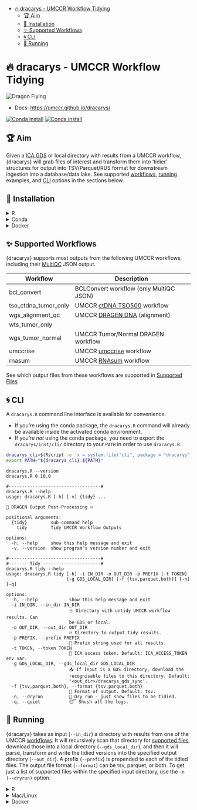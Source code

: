 
- [🔥 dracarys - UMCCR Workflow
  Tidying](#-dracarys---umccr-workflow-tidying)
  - [🏆 Aim](#-aim)
  - [🍕 Installation](#-installation)
  - [✨ Supported Workflows](#-supported-workflows)
  - [🌀 CLI](#-cli)
  - [🚕 Running](#-running)

<!-- README.md is generated from README.Rmd. Please edit that file -->

# 🔥 dracarys - UMCCR Workflow Tidying

![](https://emojis.slackmojis.com/emojis/images/1643515659/16823/flying_dragon.gif?1643515659 "Dragon Flying")

- Docs: <https://umccr.github.io/dracarys/>

[![Conda
install](https://anaconda.org/umccr/r-dracarys/badges/version.svg)](https://anaconda.org/umccr/r-dracarys)
[![Conda
install](https://anaconda.org/umccr/r-dracarys/badges/latest_release_date.svg)](https://anaconda.org/umccr/r-dracarys)

## 🏆 Aim

Given a [ICA
GDS](https://developer.illumina.com/illumina-connected-analytics) or
local directory with results from a UMCCR workflow, {dracarys} will grab
files of interest and transform them into ‘tidier’ structures for output
into TSV/Parquet/RDS format for downstream ingestion into a
database/data lake. See supported [workflows](#supported-workflows),
[running](#running) examples, and [CLI](#cli) options in the sections
below.

## 🍕 Installation

<details>
<summary>
R
</summary>

``` r
remotes::install_github("umccr/dracarys@vX.X.X") # for vX.X.X Release/Tag
```

</details>
<details>
<summary>
Conda
</summary>

- Linux & MacOS (non-M1)

``` bash
mamba create \
  -n dracarys_env \
  -c umccr -c bioconda -c conda-forge \
  r-dracarys==X.X.X

conda activate dracarys_env
```

- MacOS M1

``` bash
CONDA_SUBDIR=osx-64 \
  mamba create \
  -n dracarys_env \
  -c umccr -c bioconda -c conda-forge \
  r-dracarys==X.X.X

conda activate dracarys_env
```

</details>
<details>
<summary>
Docker
</summary>

``` bash
docker pull --platform linux/amd64 ghcr.io/umccr/dracarys:X.X.X
```

</details>

<a name="supported-workflows"></a>

## ✨ Supported Workflows

{dracarys} supports most outputs from the following UMCCR workflows,
including their [MultiQC](https://multiqc.info/) JSON output.

| Workflow             | Description                                                                                                                                          |
|----------------------|------------------------------------------------------------------------------------------------------------------------------------------------------|
| bcl_convert          | BCLConvert workflow (only MultiQC JSON)                                                                                                              |
| tso_ctdna_tumor_only | UMCCR [ctDNA TSO500](https://support-docs.illumina.com/SW/DRAGEN_TSO500_ctDNA_v2.1/Content/SW/TSO500/WorkflowDiagram_appT500ctDNAlocal.htm) workflow |
| wgs_alignment_qc     | UMCCR [DRAGEN DNA](https://support-docs.illumina.com/SW/DRAGEN_v40/Content/SW/DRAGEN/GPipelineIntro_fDG.htm) (alignment)                             |
| wts_tumor_only       |                                                                                                                                                      |
| wgs_tumor_normal     | UMCCR Tumor/Normal DRAGEN workflow                                                                                                                   |
| umccrise             | UMCCR [umccrise](https://github.com/umccr/umccrise) workflow                                                                                         |
| rnasum               | UMCCR [RNAsum](rnasum-web) workflow                                                                                                                  |

See which output files from these workflows are supported in [Supported
Files](https://umccr.github.io/dracarys/articles/files.html).

<a name="cli"></a>

## 🌀 CLI

A `dracarys.R` command line interface is available for convenience.

- If you’re using the conda package, the `dracarys.R` command will
  already be available inside the activated conda environment.
- If you’re *not* using the conda package, you need to export the
  `dracarys/inst/cli/` directory to your `PATH` in order to use
  `dracarys.R`.

``` bash
dracarys_cli=$(Rscript -e 'x = system.file("cli", package = "dracarys"); cat(x, "\n")' | xargs)
export PATH="${dracarys_cli}:${PATH}"
```

    dracarys.R --version
    dracarys.R 0.10.0

    #-----------------------------------#
    dracarys.R --help
    usage: dracarys.R [-h] [-v] {tidy} ...

    🐉 DRAGEN Output Post-Processing 🔥

    positional arguments:
      {tidy}         sub-command help
        tidy         Tidy UMCCR Workflow Outputs

    options:
      -h, --help     show this help message and exit
      -v, --version  show program's version number and exit

    #-----------------------------------#
    #------- Tidy ----------------------#
    dracarys.R tidy --help
    usage: dracarys.R tidy [-h] -i IN_DIR -o OUT_DIR -p PREFIX [-t TOKEN]
                           [-g GDS_LOCAL_DIR] [-f {tsv,parquet,both}] [-n] [-q]

    options:
      -h, --help            show this help message and exit
      -i IN_DIR, --in_dir IN_DIR
                            ⛄️ Directory with untidy UMCCR workflow results. Can
                            be GDS or local.
      -o OUT_DIR, --out_dir OUT_DIR
                            🔥 Directory to output tidy results.
      -p PREFIX, --prefix PREFIX
                            🎻 Prefix string used for all results.
      -t TOKEN, --token TOKEN
                            🙈 ICA access token. Default: ICA_ACCESS_TOKEN env var.
      -g GDS_LOCAL_DIR, --gds_local_dir GDS_LOCAL_DIR
                            📥 If input is a GDS directory, download the
                            recognisable files to this directory. Default:
                            '<out_dir>/dracarys_gds_sync'.
      -f {tsv,parquet,both}, --format {tsv,parquet,both}
                            🎨 Format of output. Default: tsv.
      -n, --dryrun          🐫 Dry run - just show files to be tidied.
      -q, --quiet           😴 Shush all the logs.

<a name="running"></a>

## 🚕 Running

{dracarys} takes as input (`--in_dir`) a directory with results from one
of the UMCCR [workflows](#supported-workflows). It will recursively scan
that directory for [supported
files](https://umccr.github.io/dracarys/articles/files.html), download
those into a local directory (`--gds_local_dir`), and then it will
parse, transform and write the tidied versions into the specified output
directory (`--out_dir`). A prefix (`--prefix`) is prepended to each of
the tidied files. The output file format (`--format`) can be tsv,
parquet, or both. To get just a list of supported files within the
specified input directory, use the `-n (--dryrun)` option.

<details>
<summary>
R
</summary>

``` r
# help(umccr_tidy)
in_dir <- "gds://path/to/subjectX_multiqc_data/"
out_dir <- tempdir()
prefix <- "subjectX"
umccr_tidy(in_dir = in_dir, out_dir = out_dir, prefix = prefix)
```

</details>
<details>
<summary>
Mac/Linux
</summary>

From within an activated conda environment or a shell with the
`dracarys.R` CLI available:

``` bash
dracarys.R tidy \
      -i gds://path/to/subjectX_multiqc_data/ \
      -o local_output_dir \
      -p subjectX_prefix
```

</details>
<details>
<summary>
Docker
</summary>

``` bash
docker container run \
  -v $(PWD):/mount1 \
  --platform=linux/amd64 \
  --env "ICA_ACCESS_TOKEN" \
  --rm -it \
  ghcr.io/umccr/dracarys:X.X.X \
    dracarys.R tidy \
      -i gds://path/to/subjectX_multiqc_data/ \
      -o /mount1/output_dir \
      -p subjectX_prefix
```

</details>
